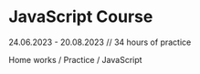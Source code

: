# JavaScript Course

24.06.2023 - 20.08.2023 // 34 hours of practice

Home works / Practice / JavaScript
